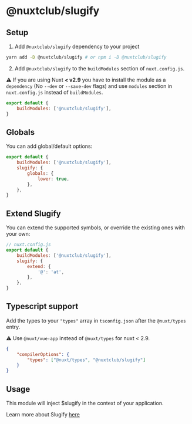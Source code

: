 # @nuxtclub/slugify

## Setup

1. Add `@nuxtclub/slugify` dependency to your project

```bash
yarn add -D @nuxtclub/slugify # or npm i -D @nuxtclub/slugify
```

2. Add `@nuxtclub/slugify` to the `buildModules` section of `nuxt.config.js`.

:warning: If you are using Nuxt **< v2.9** you have to install the module as a `dependency` (No `--dev` or `--save-dev` flags) and use `modules` section in `nuxt.config.js` instead of `buildModules`.

```javascript
export default {
	buildModules: ['@nuxtclub/slugify'],
}
```

## Globals

You can add global/default options:

```javascript
export default {
	buildModules: ['@nuxtclub/slugify'],
	slugify: {
		globals: {
			lower: true,
		},
	},
}
```

## Extend Slugify

You can extend the supported symbols, or override the existing ones with your own:

```javascript
// nuxt.config.js
export default {
	buildModules: ['@nuxtclub/slugify'],
	slugify: {
		extend: {
			'@': 'at',
		},
	},
}
```

## Typescript support

Add the types to your `"types"` array in `tsconfig.json` after the `@nuxt/types` entry.

:warning: Use `@nuxt/vue-app` instead of `@nuxt/types` for nuxt < 2.9.

```json
{
	"compilerOptions": {
		"types": ["@nuxt/types", "@nuxtclub/slugify"]
	}
}
```

## Usage

This module will inject \$slugify in the context of your application.

Learn more about Slugify [here](https://github.com/simov/slugify)
